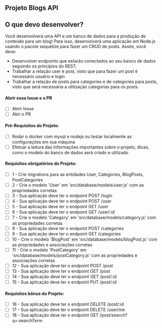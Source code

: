 ## Projeto Blogs API  

## O que devo desenvolver?

Você desenvolverá uma API e um banco de dados para a produção de conteúdo para um blog! Para isso, desenvolverá uma aplicação em Node.js usando o pacote sequelize para fazer um CRUD de posts. Assim, você deve:

- Desenvolver endpoints que estarão conectados ao seu banco de dados seguindo os princípios do REST;
- Trabalhar a relação user e post, visto que para fazer um post é necessário usuário e login
- Trabalhar a relação de posts para categories e de categories para posts, visto que será necessária a utilização categorias para os posts.

#### Abrir essa Issue e o PR

- [ ] Abrir Issue
- [ ] Abri o PR

#### Pré-Requisitos do Projeto:
- [ ] Rodar o docker com mysql e nodejs ou testar localmente as configurações em sua máquina
- [ ] Efetuar a leitura das Informações importantes sobre o projeto, dicas, como o modelo do banco de dados será criado e utilizado

#### Requisitos obrigatórios do Projeto:
- [ ] 1 - Crie migrations para as entidades User, Categories, BlogPosts, PostCategories 
- [ ] 2 - Crie o modelo 'User' em 'src/database/models/user.js' com as propriedades corretas 
- [ ] 3 - Sua aplicação deve ter o endpoint POST /login 
- [ ] 4 - Sua aplicação deve ter o endpoint POST /user 
- [ ] 5 - Sua aplicação deve ter o endpoint GET /user 
- [ ] 6 - Sua aplicação deve ter o endpoint GET /user/:id 
- [ ] 7 - Crie o modelo 'Category' em 'src/database/models/category.js' com as propriedades corretas
- [ ] 8 - Sua aplicação deve ter o endpoint POST /categories 
- [ ] 9 - Sua aplicação deve ter o endpoint GET /categories
- [ ] 10 - Crie o modelo 'BlogPost' em 'src/database/models/blogPost.js' com as propriedades e associações corretas 
- [ ] 11 - Crie o modelo 'PostCategory' em 'src/database/models/postCategory.js' com as propriedades e associações corretas 
- [ ] 12 - Sua aplicação deve ter o endpoint POST /post 
- [ ] 13 - Sua aplicação deve ter o endpoint GET /post 
- [ ] 14 - Sua aplicação deve ter o endpoint GET /post/:id 
- [ ] 15 - Sua aplicação deve ter o endpoint PUT /post/:id 

#### Requisitos bônus do Projeto:
- [ ] 16 - Sua aplicação deve ter o endpoint DELETE /post/:id
- [ ] 17 - Sua aplicação deve ter o endpoint DELETE /user/me
- [ ] 18 - Sua aplicação deve ter o endpoint GET /post/search?q=:searchTerm
